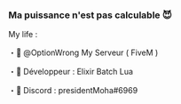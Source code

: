 ### Ma puissance n'est pas calculable 😈

My life :

・💖 @OptionWrong My Serveur ( FiveM )

・🤤 Développeur : Elixir Batch Lua

・🥳 Discord : presidentMoha#6969
